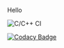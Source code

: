 Hello

![C/C++ CI](https://github.com/99002763/New_Calc/workflows/C/C++%20CI/badge.svg)

[![Codacy Badge](https://app.codacy.com/project/badge/Grade/5e3581a7234b4a3794389d644c071599)](https://www.codacy.com/gh/99002763/New_Calc/dashboard?utm_source=github.com&amp;utm_medium=referral&amp;utm_content=99002763/New_Calc&amp;utm_campaign=Badge_Grade)
